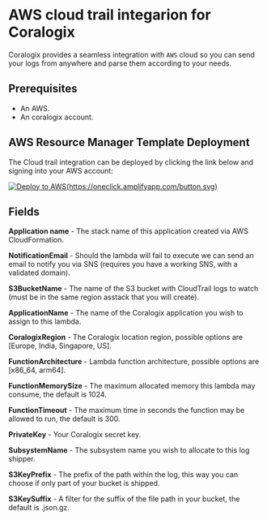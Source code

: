 # AWS cloud trail integarion for Coralogix

Coralogix provides a seamless integration with ``AWS`` cloud so you can send your logs from anywhere and parse them according to your needs.

## Prerequisites

* An AWS.
* An coralogix account.

## AWS Resource Manager Template Deployment

The Cloud trail integration can be deployed by clicking the link below and signing into your AWS account:

[![Deploy to AWS]([https://aka.ms/deploytoazurebutton)(https://oneclick.amplifyapp.com/button.svg)](https://us-east-1.console.aws.amazon.com/lambda/home?region=us-east-1#/create/app?applicationId=arn:aws:serverlessrepo:eu-central-1:597078901540:applications/Coralogix-CloudTrail)

## Fields

**Application name** - The stack name of this application created via AWS CloudFormation.

**NotificationEmail** - Should the lambda will fail to execute we can send an email to notify you via SNS (requires you have a working SNS, with a validated domain).

**S3BucketName** - The name of the S3 bucket with CloudTrail logs to watch (must be in the same region asstack that you will create).

**ApplicationName** - The name of the Coralogix application you wish to assign to this lambda.

**CoralogixRegion** - The Coralogix location region, possible options are [Europe, India, Singapore, US].

**FunctionArchitecture** - Lambda function architecture, possible options are [x86_64, arm64].

**FunctionMemorySize** - The maximum allocated memory this lambda may consume, the default is 1024.

**FunctionTimeout** - The maximum time in seconds the function may be allowed to run, the default is 300.

**PrivateKey** - Your Coralogix secret key.

**SubsystemName** - The subsystem name you wish to allocate to this log shipper.

**S3KeyPrefix** - 	The prefix of the path within the log, this way you can choose if only part of your bucket is shipped.

**S3KeySuffix** - A filter for the suffix of the file path in your bucket, the default is .json.gz.
